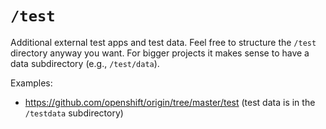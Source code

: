 # `/test`

Additional external test apps and test data. Feel free to structure the `/test` directory anyway you want. For bigger projects it makes sense to have a data subdirectory (e.g., `/test/data`).

Examples:

* https://github.com/openshift/origin/tree/master/test (test data is in the `/testdata` subdirectory)


